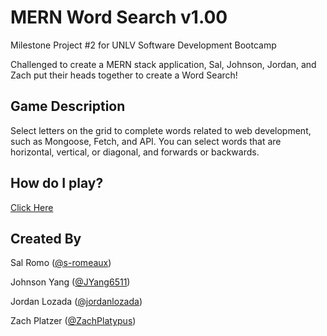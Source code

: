 # MERN Word Search v1.00

Milestone Project #2 for UNLV Software Development Bootcamp

Challenged to create a MERN stack application, Sal, Johnson, Jordan, and Zach put their heads together to create a Word Search!

## Game Description

Select letters on the grid to complete words related to web development, such as Mongoose, Fetch, and API. You can select words that are horizontal, vertical, or diagonal, and forwards or backwards.

## How do I play?

[Click Here](https://team-wordsearch.onrender.com/)

## Created By

Sal Romo ([@s-romeaux](https://github.com/s-romeaux))

Johnson Yang ([@JYang6511](https://github.com/JYang6511))

Jordan Lozada ([@jordanlozada](https://github.com/jordanlozada))

Zach Platzer ([@ZachPlatypus](https://github.com/zachplatypus))